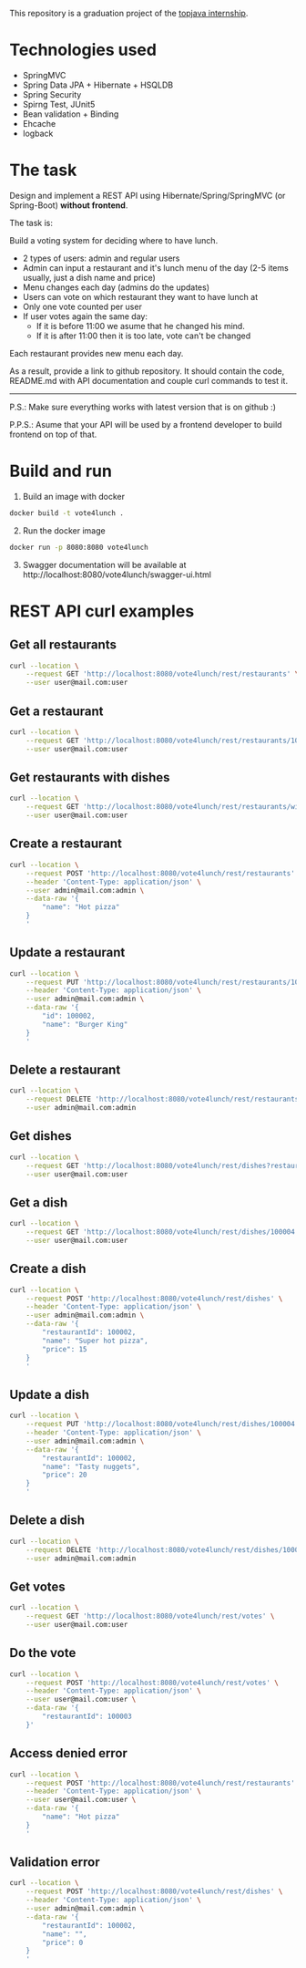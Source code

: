 This repository is a graduation project of the [topjava internship](https://javaops.ru/view/topjava).

# Technologies used

* SpringMVC
* Spring Data JPA + Hibernate + HSQLDB
* Spring Security
* Spirng Test, JUnit5
* Bean validation + Binding
* Ehcache
* logback

# The task

Design and implement a REST API using Hibernate/Spring/SpringMVC (or Spring-Boot) **without frontend**.

The task is:

Build a voting system for deciding where to have lunch.

 * 2 types of users: admin and regular users
 * Admin can input a restaurant and it's lunch menu of the day (2-5 items usually, just a dish name and price)
 * Menu changes each day (admins do the updates)
 * Users can vote on which restaurant they want to have lunch at
 * Only one vote counted per user
 * If user votes again the same day:
    - If it is before 11:00 we asume that he changed his mind.
    - If it is after 11:00 then it is too late, vote can't be changed

Each restaurant provides new menu each day.

As a result, provide a link to github repository. It should contain the code, README.md with API documentation and couple curl commands to test it.

-----------------------------
P.S.: Make sure everything works with latest version that is on github :)

P.P.S.: Asume that your API will be used by a frontend developer to build frontend on top of that.

# Build and run

1. Build an image with docker
```sh
docker build -t vote4lunch .
```

2. Run the docker image
```sh
docker run -p 8080:8080 vote4lunch
```

3. Swagger documentation will be available at http://localhost:8080/vote4lunch/swagger-ui.html

# REST API curl examples

## Get all restaurants
```sh
curl --location \
    --request GET 'http://localhost:8080/vote4lunch/rest/restaurants' \
    --user user@mail.com:user
```

## Get a restaurant
```sh
curl --location \
    --request GET 'http://localhost:8080/vote4lunch/rest/restaurants/100002' \
    --user user@mail.com:user
```

## Get restaurants with dishes
```sh
curl --location \
    --request GET 'http://localhost:8080/vote4lunch/rest/restaurants/with-dishes' \
    --user user@mail.com:user
```

## Create a restaurant
```sh
curl --location \
    --request POST 'http://localhost:8080/vote4lunch/rest/restaurants' \
    --header 'Content-Type: application/json' \
    --user admin@mail.com:admin \
    --data-raw '{
        "name": "Hot pizza"
    }
    '
```

## Update a restaurant
```sh
curl --location \
    --request PUT 'http://localhost:8080/vote4lunch/rest/restaurants/100002' \
    --header 'Content-Type: application/json' \
    --user admin@mail.com:admin \
    --data-raw '{
        "id": 100002,
        "name": "Burger King"
    }
    '
```

## Delete a restaurant
```sh
curl --location \
    --request DELETE 'http://localhost:8080/vote4lunch/rest/restaurants/100002' \
    --user admin@mail.com:admin
```

## Get dishes
```sh
curl --location \
    --request GET 'http://localhost:8080/vote4lunch/rest/dishes?restaurantId=100002' \
    --user user@mail.com:user
```

## Get a dish
```sh
curl --location \
    --request GET 'http://localhost:8080/vote4lunch/rest/dishes/100004' \
    --user user@mail.com:user
```

## Create a dish
```sh
curl --location \
    --request POST 'http://localhost:8080/vote4lunch/rest/dishes' \
    --header 'Content-Type: application/json' \
    --user admin@mail.com:admin \
    --data-raw '{
        "restaurantId": 100002,
        "name": "Super hot pizza",
        "price": 15
    }
    '
```

## Update a dish
```sh
curl --location \
    --request PUT 'http://localhost:8080/vote4lunch/rest/dishes/100004' \
    --header 'Content-Type: application/json' \
    --user admin@mail.com:admin \
    --data-raw '{
        "restaurantId": 100002,
        "name": "Tasty nuggets",
        "price": 20
    }
    '
```

## Delete a dish
```sh
curl --location \
    --request DELETE 'http://localhost:8080/vote4lunch/rest/dishes/100004' \
    --user admin@mail.com:admin
```

## Get votes
```sh
curl --location \
    --request GET 'http://localhost:8080/vote4lunch/rest/votes' \
    --user user@mail.com:user
```

## Do the vote
```sh
curl --location \
    --request POST 'http://localhost:8080/vote4lunch/rest/votes' \
    --header 'Content-Type: application/json' \
    --user user@mail.com:user \
    --data-raw '{
        "restaurantId": 100003
    }'
```

## Access denied error
```sh
curl --location \
    --request POST 'http://localhost:8080/vote4lunch/rest/restaurants' \
    --header 'Content-Type: application/json' \
    --user user@mail.com:user \
    --data-raw '{
        "name": "Hot pizza"
    }
    '
```

## Validation error
```sh
curl --location \
    --request POST 'http://localhost:8080/vote4lunch/rest/dishes' \
    --header 'Content-Type: application/json' \
    --user admin@mail.com:admin \
    --data-raw '{
        "restaurantId": 100002,
        "name": "",
        "price": 0
    }
    '
```

